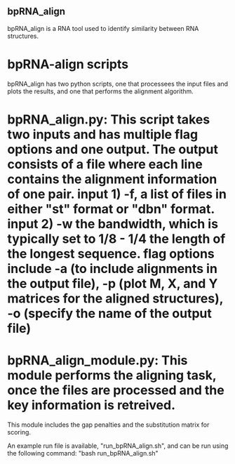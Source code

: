 ## bpRNA_align
bpRNA_align is a RNA tool used to identify similarity between RNA structures.

# bpRNA-align scripts
bpRNA_align has two python scripts, one that processees the input files and plots the results, and one that performs the alignment algorithm. 

# bpRNA_align.py: This script takes two inputs and has multiple flag options and one output. The output consists of a file where each line contains the alignment information of one pair. input 1) -f, a list of files in either "st" format or "dbn" format. input 2) -w the bandwidth, which is typically set to 1/8 - 1/4 the length of the longest sequence. flag options include -a (to include alignments in the output file), -p (plot M, X, and Y matrices for the aligned structures), -o (specify the name of the output file)

# bpRNA_align_module.py: This module performs the aligning task, once the files are processed and the key information is retreived. 
This module includes the gap penalties and the substitution matrix for scoring. 

An example run file is available, "run_bpRNA_align.sh", and can be run using the following command: "bash run_bpRNA_align.sh"
